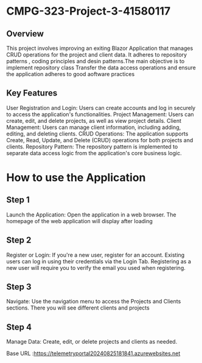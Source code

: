 # CMPG-323-Project-3-41580117

## Overview
This project involves improving an exiting Blazor Application that manages CRUD operations for the project and client data.
It adheres to repository patterns , coding principles and desin patterns.The main objective is to implement repository class
Transfer the data access operations and ensure the application adheres to good aoftware practices

## Key Features
User Registration and Login: Users can create accounts and log in securely to access the application's functionalities.
Project Management: Users can create, edit, and delete projects, as well as view project details.
Client Management: Users can manage client information, including adding, editing, and deleting clients.
CRUD Operations: The application supports Create, Read, Update, and Delete (CRUD) operations for both projects and clients.
Repository Pattern: The repository pattern is implemented to separate data access logic from the application's core business logic.

# How to use the Application
## Step 1
Launch the Application: Open the application in a web browser. The homepage of the web application will display after loading

## Step 2
Register or Login: If you're a new user, register for an account. Existing users can log in using their credentials via the Login Tab.
Registering as a new user will require you to verify the email you used when registering.

## Step 3
Navigate: Use the navigation menu to access the Projects and Clients sections. There you will see different clients and projects 

## Step 4
Manage Data: Create, edit, or delete projects and clients as needed.

Base URL :https://telemetryportal20240825181841.azurewebsites.net
